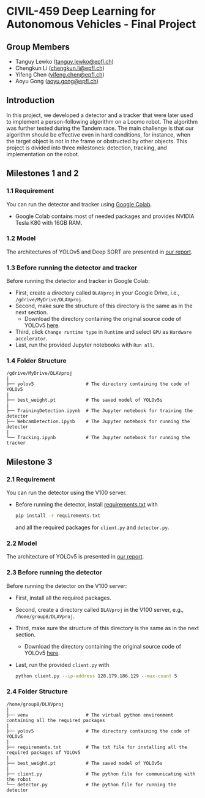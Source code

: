 # CIVIL-459 Deep Learning for Autonomous Vehicles - Final Project



## Group Members

- Tanguy Lewko (tanguy.lewko@epfl.ch)
- Chengkun Li (chengkun.li@epfl.ch)
- Yifeng Chen (yifeng.chen@epfl.ch)
- Aoyu Gong (aoyu.gong@epfl.ch)



## Introduction

In this project, we developed a detector and a tracker that were later used to implement a person-following algorithm on a Loomo robot. The algorithm was further tested during the Tandem race. The main challenge is that our algorithm should be effective even in hard conditions, for instance, when the target object is not in the frame or obstructed by other objects. This project is divided into three milestones: detection, tracking, and implementation on the robot.



## Milestones 1 and 2

### 1.1 Requirement

You can run the detector and tracker using [Google Colab](https://colab.research.google.com/?utm_source=scs-index).

- Google Colab contains most of needed packages and provides NVIDIA Tesla K80 with 16GB RAM.

### 1.2 Model

The architectures of YOLOv5 and Deep SORT are presented in [our report](./Project_Report.pdf).

### 1.3 Before running the detector and tracker

Before running the detector and tracker in Google Colab:

- First, create a directory called `DLAVproj` in your Google Drive, i.e., `/gdrive/MyDrive/DLAVproj`.
- Second, make sure the structure of this directory is the same as in the next section.
  - Download the directory containing the original source code of YOLOv5 [here](https://github.com/ultralytics/yolov5/tree/7c6a33564a84a0e78ec19da66ea6016d51c32e0a).
- Third, click `Change runtime type` in `Runtime` and select `GPU` as `Hardware accelerator`.
- Last, run the provided Jupyter notebooks with `Run all`.

### 1.4 Folder Structure

```
/gdrive/MyDrive/DLAVproj
|
├── yolov5                   # The directory containing the code of YOLOv5
|
├── best_weight.pt           # The saved model of YOLOv5s
|
├── TrainingDetection.ipynb  # The Jupyter notebook for training the detector
├── WebcamDetection.ipynb    # The Jupyter notebook for running the detector
|
└── Tracking.ipynb           # The Jupyter notebook for running the tracker
```



## Milestone 3

### 2.1 Requirement

You can run the detector using the V100 server.

- Before running the detector, install [requirements.txt](./requirements.txt) with

  ```bash
  pip install -r requirements.txt
  ```

  and all the required packages for `client.py` and `detector.py`.

### 2.2 Model

The architecture of YOLOv5 is presented in [our report](./Project_Report.pdf).

### 2.3 Before running the detector

Before running the detector on the V100 server:

- First, install all the required packages.

- Second, create a directory called `DLAVproj` in the V100 server, e.g., `/home/group8/DLAVproj`.

- Third, make sure the structure of this directory is the same as in the next section.

  - Download the directory containing the original source code of YOLOv5 [here](https://github.com/ultralytics/yolov5/tree/7c6a33564a84a0e78ec19da66ea6016d51c32e0a).

- Last, run the provided `client.py` with

  ```bash
  python client.py --ip-address 128.179.186.129 --max-count 5
  ```

### 2.4 Folder Structure

```
/home/group8/DLAVproj
|
├── venv                     # The virtual python environment containing all the required packages
|
├── yolov5                   # The directory containing the code of YOLOv5
|
├── requirements.txt         # The txt file for installing all the required packages of YOLOv5
|
├── best_weight.pt           # The saved model of YOLOv5s
|
├── client.py                # The python file for communicating with the robot
└── detector.py              # The python file for running the detector
```
